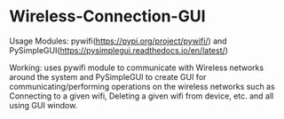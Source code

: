 # Wireless-Connection-GUI

Usage Modules: pywifi(https://pypi.org/project/pywifi/) and PySimpleGUI(https://pysimplegui.readthedocs.io/en/latest/)

Working: uses pywifi module to communicate with Wireless networks around the system and PySimpleGUI to create GUI for communicating/performing operations on the wireless networks such as Connecting to a given wifi, Deleting a given wifi from device, etc. and all using GUI window.
